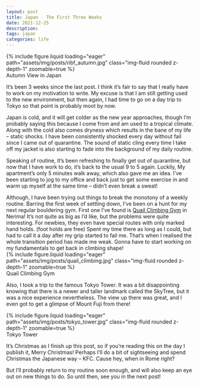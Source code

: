 ```yaml
---
layout: post
title: Japan - The First Three Weeks
date: 2021-12-25
description: 
tags: japan
categories: life
---
```


<div class="row mt-3">
    <div class="col-sm mt-3 mt-md-0">
        {% include figure.liquid loading="eager" path="assets/img/posts/ribf_autumn.jpg" class="img-fluid rounded z-depth-1" zoomable=true %}
        <div class="caption"> Autumn View in Japan </div>
    </div>
</div>

It’s been 3 weeks since the last post. I think it’s fair to say that I really have to work on my motivation to write. My excuse is that I am still getting used to the new environment, but then again, I had time to go on a day trip to Tokyo so that point is probably moot by now.

Japan is cold, and it will get colder as the new year approaches, though I’m probably saying this because I come from and am used to a tropical climate. Along with the cold also comes dryness which results in the bane of my life – static shocks. I have been consistently shocked every day without fail since I came out of quarantine. The sound of static cling every time I take off my jacket is also starting to fade into the background of my daily routine.

Speaking of routine, It’s been refreshing to finally get out of quarantine, but now that I have work to do, it’s back to the usual 9 to 5 again. Luckily, My apartment’s only 5 minutes walk away, which also gave me an idea. I’ve been starting to jog to my office and back just to get some exercise in and warm up myself at the same time – didn’t even break a sweat!

<div class="row mt-3">
    <div class="col-sm mt-3 mt-md-0">
        Although, I have been trying out things to break the monotony of a weekly routine. Barring the first week of settling down, I’ve been on a hunt for my next regular bouldering gym. First one I’ve found is <a href="http://quail-climbing.com/">Quail Climbing Gym</a> in Nerima! It’s not quite as big as I’d like, but the problems were quite interesting. For newbies, they even have special routes with only marked hand holds. (foot holds are free) Spent my time there as long as I could, but had to call it a day after my grip started to fail me. That’s when I realised the whole transition period has made me weak. Gonna have to start working on my fundamentals to get back in climbing shape!
    </div>
    <div class="col-sm mt-3 mt-md-0">
        {% include figure.liquid loading="eager" path="assets/img/posts/quail_climbing.jpg" class="img-fluid rounded z-depth-1" zoomable=true %}
        <div class="caption"> Quail Climbing Gym </div>
    </div>
</div>

Also, I took a trip to the famous Tokyo Tower. It was a bit disappointing knowing that there is a newer and taller landmark called the SkyTree, but it was a nice experience nevertheless. The view up there was great, and I even got to get a glimpse of Mount Fuji from there!


<div class="row mt-3">
    <div class="col-sm mt-3 mt-md-0">
        {% include figure.liquid loading="eager" path="assets/img/posts/tokyo_tower.jpg" class="img-fluid rounded z-depth-1" zoomable=true %}
        <div class="caption"> Tokyo Tower </div>
    </div>
    <div class="col-sm mt-3 mt-md-0">
        <p>
            It’s Christmas as I finish up this post, so if you’re reading this on the day I publish it, Merry Christmas! Perhaps I’ll do a bit of sightseeing and spend Christmas the Japanese way – KFC. Cause hey, when in Rome right?
        </p>
        <p>
            But I’ll probably return to my routine soon enough, and will also keep an eye out on new things to do. So until then, see you in the next post!
        </p>
    </div>
</div>





